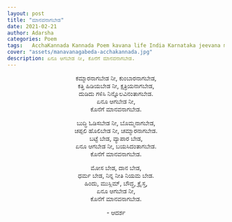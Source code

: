 ```yaml
---
layout: post
title: "ಮಾನವನಾಗಬೇಡ"
date: 2021-02-21
author: Adarsha
categories: Poem
tags:	AcchaKannada Kannada Poem kavana life India Karnataka jeevana maanava dharma humanity samskruti culture
cover: "assets/manavanagabeda-acchakannada.jpg"
description: ಏನೂ ಆಗಬೇಡ ನೀ, ಕೊನೆಗೆ ಮಾನವನಾಗಬೇಡ.
---
```


<p align ="center"> ಕಮ್ಮಾರನಾಗಬೇಡ ನೀ, ಕುಂಬಾರನಾಗಬೇಡ, <br>
ಕತ್ತಿ ಹಿಡಿಯಬೇಡ ನೀ, ಕ್ಷತ್ರಿಯನಾಗಬೇಡ, <br>
ದುಡಿದು ಗಳಿಸಿ ನಿನ್ನೊಲವಿನಂತಾಗಬೇಡ. <br>
ಏನೂ ಆಗಬೇಡ ನೀ, <br>
ಕೊನೆಗೆ ಮಾನವನಾಗಬೇಡ. </p>

<p align ="center"> ಬುದ್ಧಿ ಓಡಿಸಬೇಡ ನೀ, ಬೊಮ್ಮನಾಗಬೇಡ, <br>
ಚಪ್ಪಲಿ ಹೊಲಿಬೇಡ ನೀ, ಚಮ್ಮಾರನಾಗಬೇಡ. <br>
ಬಟ್ಟೆ ಬೇಡ, ವ್ಯಾಪಾರ ಬೇಡ, <br>
ಏನೂ ಆಗಬೇಡ ನೀ, ಬಯಸಿದಂತಾಗಬೇಡ. <br>
ಕೊನೆಗೆ ಮಾನವನಾಗಬೇಡ. </p>

<p align ="center"> ಮೋಸ ಬೇಡ, ದಾನ ಬೇಡ, <br>
ಧರ್ಮ ಬೇಡ, ನಿನ್ನ ನೀತಿ ನಿಯಮ ಬೇಡ. <br>
ಹಿಂದು, ಮುಸ್ಲಿಮ್, ಬೌದ್ಧ, ಕ್ರೈಸ್ತ, <br>
ಏನೂ ಆಗಬೇಡ ನೀ, <br>
ಕೊನೆಗೆ ಮಾನವನಾಗಬೇಡ. </p>

<p align ="center"> - ಆದರ್ಶ</p>
